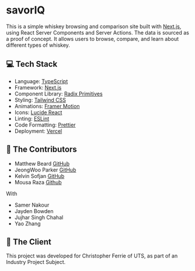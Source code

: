 # savorIQ

This is a simple whiskey browsing and comparison site built with [Next.js](https://nextjs.org/), using React Server Components and Server Actions. The data is sourced as a proof of concept. It allows users to browse, compare, and learn about different types of whiskey.

## 💻 Tech Stack

- Language: [TypeScript](https://www.typescriptlang.org/)
- Framework: [Next.js](https://nextjs.org/)
- Component Library: [Radix Primitives](https://www.radix-ui.com/primitives)
- Styling: [Tailwind CSS](https://tailwindcss.com/)
- Animations: [Framer Motion](https://www.framer.com/motion/)
- Icons: [Lucide React](https://lucide.dev/guide/packages/lucide-react)
- Linting: [ESLint](https://eslint.org/)
- Code Formatting: [Prettier](https://prettier.io/)
- Deployment: [Vercel](https://vercel.com/)

## 👥 The Contributors

- Matthew Beard [GitHub](https://github.com/mattbeard03)
- JeongWoo Parker [GitHub](https://github.com/ngu892)
- Kelvin Sofjan [GitHub](https://github.com/sirclek)
- Mousa Raza [Github](https://github.com/MousaRaza7)

With

- Samer Nakour
- Jayden Bowden
- Jujhar Singh Chahal
- Yao Zhang


## 🏢 The Client

This project was developed for Christopher Ferrie of UTS, as part of an Industry Project Subject.

